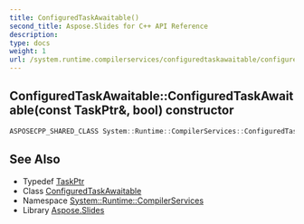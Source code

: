```yaml
---
title: ConfiguredTaskAwaitable()
second_title: Aspose.Slides for C++ API Reference
description: 
type: docs
weight: 1
url: /system.runtime.compilerservices/configuredtaskawaitable/configuredtaskawaitable/
---
```

## ConfiguredTaskAwaitable::ConfiguredTaskAwaitable(const TaskPtr\&, bool) constructor




```cpp
ASPOSECPP_SHARED_CLASS System::Runtime::CompilerServices::ConfiguredTaskAwaitable::ConfiguredTaskAwaitable(const TaskPtr &task, bool continueOnCapturedContext)
```

## See Also

* Typedef [TaskPtr](../../../system/taskptr/)
* Class [ConfiguredTaskAwaitable](../)
* Namespace [System::Runtime::CompilerServices](../../)
* Library [Aspose.Slides](../../../)